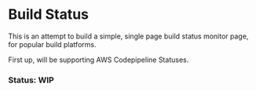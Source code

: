 # Build Status

This is an attempt to build a simple, single page build status monitor page, for popular build platforms.

First up, will be supporting AWS Codepipeline Statuses.

### Status: WIP






